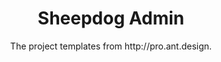 <h1 align="center">Sheepdog Admin</h1>

<div align="center">
The project templates from http://pro.ant.design.
</div>
